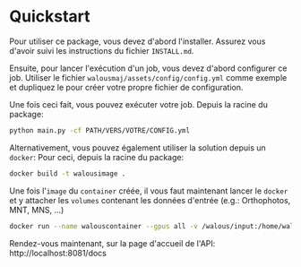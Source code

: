 # Quickstart

Pour utiliser ce package, vous devez d'abord l'installer. Assurez vous d'avoir suivi les instructions du fichier `INSTALL.md`.

Ensuite, pour lancer l'exécution d'un job, vous devez d'abord configurer ce job. Utiliser le fichier `walousmaj/assets/config/config.yml` comme exemple et dupliquez le pour créer votre propre fichier de configuration.

Une fois ceci fait, vous pouvez exécuter votre job. Depuis la racine du package:

```bash
python main.py -cf PATH/VERS/VOTRE/CONFIG.yml
```

Alternativement, vous pouvez également utiliser la solution depuis un `docker`:
Pour ceci, depuis la racine du package:

```bash
docker build -t walousimage .
```

Une fois l'`image` du `container` créée, il vous faut maintenant lancer le `docker` et y attacher les `volumes` contenant les données d'entrée (e.g.: Orthophotos, MNT, MNS, ...)
```bash
docker run --name walouscontainer --gpus all -v /walous/input:/home/walous/input -v /walous/output:/home/walous/output -p 8081:8080 walousimage:latest
```

Rendez-vous maintenant, sur la page d'accueil de l'API: http://localhost:8081/docs